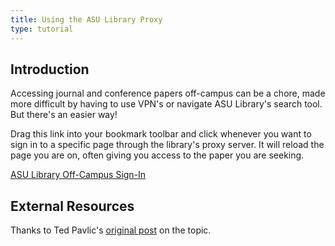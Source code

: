 ```yaml
---
title: Using the ASU Library Proxy
type: tutorial
---
```


## Introduction

Accessing journal and conference papers off-campus can be a chore, made more difficult by having to use VPN's or navigate ASU Library's search tool.  But there's an easier way!

Drag this link into your bookmark toolbar and click whenever you want to sign in to a specific page through the library's proxy server.  It will reload the page you are on, often giving you access to the paper you are seeking.

<a href="javascript:location.href=location.href.replace(/^([^\/]+\/\/[^\/]+)/,'http://ezproxy1.lib.asu.edu/login?url=$1');" target="_blank">ASU Library Off-Campus Sign-In</a>

## External Resources

Thanks to Ted Pavlic's [original post](http://phaseportrait.blogspot.com/2012/07/bookmarklets-for-asu-library-proxy.html) on the topic.
